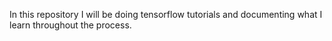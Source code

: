 In this repository I will be doing tensorflow tutorials and documenting what I learn throughout the process.

